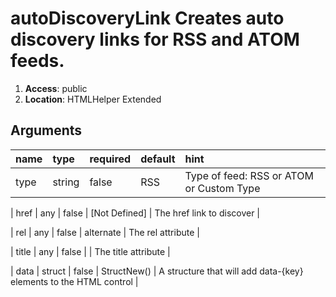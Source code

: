
# autoDiscoveryLink Creates auto discovery links for RSS and ATOM feeds. 

1. **Access**: public
2. **Location**: HTMLHelper Extended 

## Arguments

| name 	| type 	| required 	| default 	| hint 	|
|:--- 	|:--- 	|:--- 		|:--- 		|:--- 	|
| type | string | false | RSS | Type of feed: RSS or ATOM or Custom Type |


| href | any | false | [Not Defined] | The href link to discover |


| rel | any | false | alternate | The rel attribute |


| title | any | false |  | The title attribute |


| data | struct | false | StructNew() | A structure that will add data-{key} elements to the HTML control |


